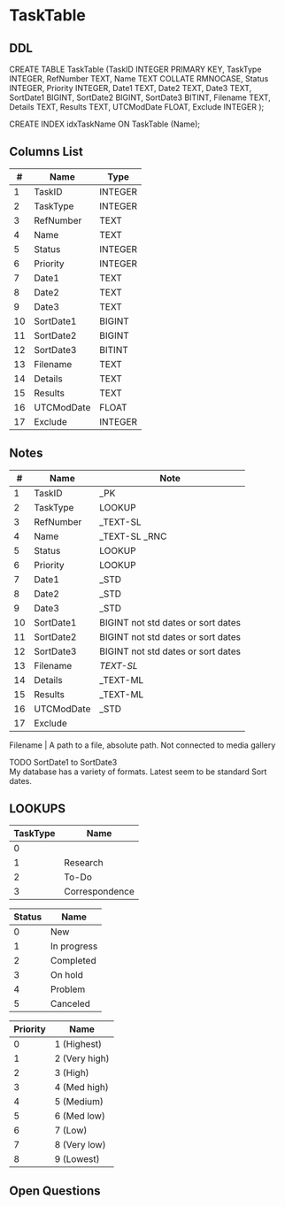 # TaskTable

## DDL

CREATE TABLE TaskTable (TaskID INTEGER PRIMARY KEY, TaskType INTEGER, RefNumber TEXT, Name TEXT COLLATE RMNOCASE, Status INTEGER, Priority INTEGER, Date1 TEXT, Date2 TEXT, Date3 TEXT, SortDate1 BIGINT, SortDate2 BIGINT, SortDate3 BITINT, Filename TEXT, Details TEXT, Results TEXT, UTCModDate FLOAT, Exclude INTEGER );

CREATE INDEX idxTaskName ON TaskTable (Name);

## Columns List

| #  | Name          | Type      |
|----|---------------|-----------|
| 1  | TaskID        | INTEGER
| 2  | TaskType      | INTEGER
| 3  | RefNumber     | TEXT
| 4  | Name          | TEXT
| 5  | Status        | INTEGER
| 6  | Priority      | INTEGER
| 7  | Date1         | TEXT
| 8  | Date2         | TEXT
| 9  | Date3         | TEXT
| 10 | SortDate1     | BIGINT
| 11 | SortDate2     | BIGINT
| 12 | SortDate3     | BITINT
| 13 | Filename      | TEXT
| 14 | Details       | TEXT
| 15 | Results       | TEXT
| 16 | UTCModDate    | FLOAT
| 17 | Exclude       | INTEGER

## Notes

| #  | Name          | Note      |
|----|---------------|-----------|
| 1  | TaskID        | _PK
| 2  | TaskType      | LOOKUP
| 3  | RefNumber     | _TEXT-SL 
| 4  | Name          | _TEXT-SL  _RNC
| 5  | Status        | LOOKUP
| 6  | Priority      | LOOKUP
| 7  | Date1         | _STD
| 8  | Date2         | _STD
| 9  | Date3         | _STD
| 10 | SortDate1     | BIGINT    not std dates or sort dates
| 11 | SortDate2     | BIGINT    not std dates or sort dates
| 12 | SortDate3     | BIGINT    not std dates or sort dates
| 13 | Filename      | _TEXT-SL_
| 14 | Details       | _TEXT-ML
| 15 | Results       | _TEXT-ML
| 16 | UTCModDate    | _STD
| 17 | Exclude       | 


Filename      | A path to a file, absolute path. Not connected to media gallery

TODO SortDate1 to SortDate3\
My database has a variety of formats. Latest seem to be standard Sort dates.


## LOOKUPS

| TaskType | Name           |
|----------|----------------| 
| 0        | <blank>        |
| 1        | Research       |
| 2        | To-Do          |
| 3        | Correspondence |


| Status   | Name           |
|----------|----------------| 
| 0        | New            |
| 1        | In progress    |
| 2        | Completed      |
| 3        | On hold        |
| 4        | Problem        |
| 5        | Canceled       |


| Priority   | Name           |
|------------|----------------| 
| 0          | 1 (Highest)    |
| 1          | 2 (Very high)  |
| 2          | 3 (High)       |
| 3          | 4 (Med high)   |
| 4          | 5 (Medium)     |
| 5          | 6 (Med low)    |
| 6          | 7 (Low)        |
| 7          | 8 (Very low)   |
| 8          | 9 (Lowest)     |


## Open Questions


